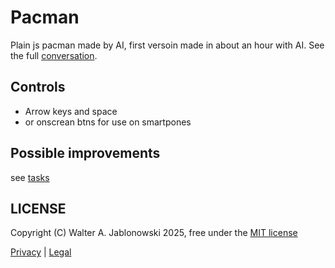 # Pacman

Plain js pacman made by AI, first versoin made in about an hour with AI. See the full [conversation](ai_initial.md).


## Controls

- Arrow keys and space
- or onscrean btns for use on smartpones


## Possible improvements

see [tasks](tasks.md)


LICENSE
----------------------------------------------------------

Copyright (C) Walter A. Jablonowski 2025, free under the [MIT license](LICENSE)

[Privacy](https://walter-a-jablonowski.github.io/privacy.html) | [Legal](https://walter-a-jablonowski.github.io/imprint.html)
